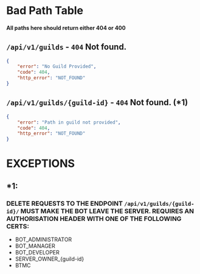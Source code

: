 # Bad Path Table
#### All paths here should return either 404 or 400

## `/api/v1/guilds` - `404` Not found.
```json
{
	"error": "No Guild Provided",
	"code": 404,
	"http_error": "NOT_FOUND"
}
```

## `/api/v1/guilds/{guild-id}` - `404` Not found. (\*1)
```json
{
	"error": "Path in guild not provided",
	"code": 404,
	"http_error": "NOT_FOUND"
}
```

# EXCEPTIONS
## \*1:
### DELETE REQUESTS TO THE ENDPOINT `/api/v1/guilds/{guild-id}/` MUST MAKE THE BOT LEAVE THE SERVER. REQUIRES AN AUTHORISATION HEADER WITH ONE OF THE FOLLOWING CERTS:
- BOT_ADMINISTRATOR
- BOT_MANAGER
- BOT_DEVELOPER
- SERVER_OWNER_{guild-id}
- BTMC